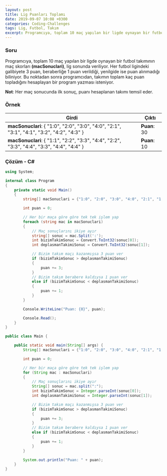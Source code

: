 ```yaml
---
layout: post
title: Lig Puanları Toplamı
date: 2019-09-07 10:08 +0300
categories: Coding-Challenges
tags: Lig, Futbol, Takım
excerpt: Programcıya, toplam 10 maç yapılan bir ligde oynayan bir futbol takımının maç skorları, lig sonunda veriliyor. Her futbol ligindeki galibiyete 3 puan, beraberliğe 1 puan verildiği, yenilgide ise puan alınmadığı biliniyor...
---
```

### Soru
Programcıya, toplam 10 maç yapılan bir ligde oynayan bir futbol takımının maç skorları **(macSonuclari)**, lig sonunda veriliyor. Her futbol ligindeki galibiyete 3 puan, beraberliğe 1 puan verildiği, yenilgide ise puan alınmadığı biliniyor. Bu noktadan sonra programcıdan, takımın toplam kaç puan topladığını hesaplayan bir program yazması isteniyor. 

**Not**: Her maç sonucunda ilk sonuç, puanı hesaplanan takımı temsil eder.

### Örnek

| Girdi                     | Çıktı                 |
|---------------------------|-----------------------|
| **macSonuclari**: { "1:0", "2:0", "3:0", "4:0", "2:1", "3:1", "4:1", "3:2", "4:2", "4:3" } | **Puan**: 30 |
| **macSonuclari**: { "1:1", "2:2", "3:3", "4:4", "2:2", "3:3", "4:4", "3:3", "4:4", "4:4" } | **Puan**: 10 |

### Çözüm - C#
```csharp
using System;

internal class Program
{
    private static void Main()
    {
        string[] macSonuclari = {"1:0", "2:0", "3:0", "4:0", "2:1", "1:3", "1:4", "2:3", "2:4", "3:4"};

        int puan = 0;

        // Her bir maça göre göre tek tek işlem yap
        foreach (string mac in macSonuclari)
        {
            // Maç sonuçlarını ikiye ayır
            string[] sonuc = mac.Split(':');
            int bizimTakimSonuc = Convert.ToInt32(sonuc[0]);
            int deplasmanTakimiSonuc = Convert.ToInt32(sonuc[1]);

            // Bizim takım maçı kazanmışsa 3 puan ver
            if (bizimTakimSonuc > deplasmanTakimiSonuc)
            {
                puan += 3;
            }
            // Bizim takım berabere kaldıysa 1 puan ver
            else if (bizimTakimSonuc < deplasmanTakimiSonuc)
            {
                puan += 1;
            }
        }

        Console.WriteLine("Puan: {0}", puan);

        Console.Read();
    }
}
```

```java
public class Main {

    public static void main(String[] args) {
        String[] macSonuclari = {"1:0", "2:0", "3:0", "4:0", "2:1", "1:3", "1:4", "2:3", "2:4", "3:4"};

        int puan = 0;

        // Her bir maça göre göre tek tek işlem yap
        for (String mac : macSonuclari)
        {
            // Maç sonuçlarını ikiye ayır
            String[] sonuc = mac.split(":");
            int bizimTakimSonuc = Integer.parseInt(sonuc[0]);
            int deplasmanTakimiSonuc = Integer.parseInt(sonuc[1]);

            // Bizim takım maçı kazanmışsa 3 puan ver
            if (bizimTakimSonuc > deplasmanTakimiSonuc)
            {
                puan += 3;
            }
            // Bizim takım berabere kaldıysa 1 puan ver
            else if (bizimTakimSonuc < deplasmanTakimiSonuc)
            {
                puan += 1;
            }
        }

        System.out.println("Puan: " + puan);
    }
}
```
